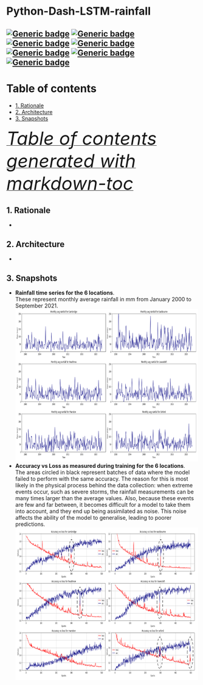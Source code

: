 # Python-Dash-LSTM-rainfall

[![Generic badge](https://img.shields.io/badge/language-python%203.6.10-navy.svg)](https://shields.io/)
[![Generic badge](https://img.shields.io/badge/IDE-VS%20Code%201.61.2-blue.svg)](https://shields.io/)
[![Generic badge](https://img.shields.io/badge/ML%20package-tensorflow.keras%202.2-orange.svg)](https://shields.io/)
[![Generic badge](https://img.shields.io/badge/ML%20model-LSTM-purple.svg)](https://shields.io/)
[![Generic badge](https://img.shields.io/badge/interactive-dash-green.svg)](https://shields.io/)
[![Generic badge](https://img.shields.io/badge/data%20type-monthly%20average%20rainfall-yellow.svg)](https://shields.io/)
[![Generic badge](https://img.shields.io/badge/data%20source-UK%20MetOffice-red.svg)](https://shields.io/)
-
# Table of contents
- [1. Rationale](#1-rationale)
- [2. Architecture](#2-architecture)
- [3. Snapshots](#3-snapshots)

<i><a href='http://ecotrust-canada.github.io/markdown-toc/'><font size="10">Table of contents generated with markdown-toc</font></a></i>

## 1. Rationale


-

## 2. Architecture


-

## 3. Snapshots
- **Rainfall time series for the 6 locations**. </br> 
These represent monthly average rainfall in mm from January 2000 to September 2021.
<img src="images/Rainfall_time_series.png" width="700" height="400"/></br>
- **Accuracy vs Loss as measured during training for the 6 locations**.</br>
The areas circled in black represent batches of data where the model failed to perform with the same accuracy. The reason for this is most likely in the physical process behind the data collection: when extreme events occur, such as severe storms, the rainfall measurements can be many times larger than the average values. Also, because these events are few and far between, it becomes difficult for a model to take them into account, and they end up being assimilated as noise. This noise affects the ability of the model to generalise, leading to poorer predictions.
<img src="images/Accuracy_vs_Losses.png" width="700" height="400"/></br>
